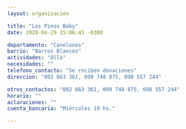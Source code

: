 ```yaml
---
layout: organizacion

title: "Los Pinos Baby"
date: 2020-04-29 15:06:43 -0300

departamento: "Canelones"
barrio: "Barros Blancos"
actividades: "Olla"
necesidades: ""
telefono_contacto: "Se reciben donaciones"
direccion: "092 663 361, 099 748 875, 098 557 244"

otros_contactos: "092 663 361, 099 748 875, 098 557 244"
horario: ""
aclaraciones: ""
cuenta_bancaria: "Miércoles 19 hs."

---
```

